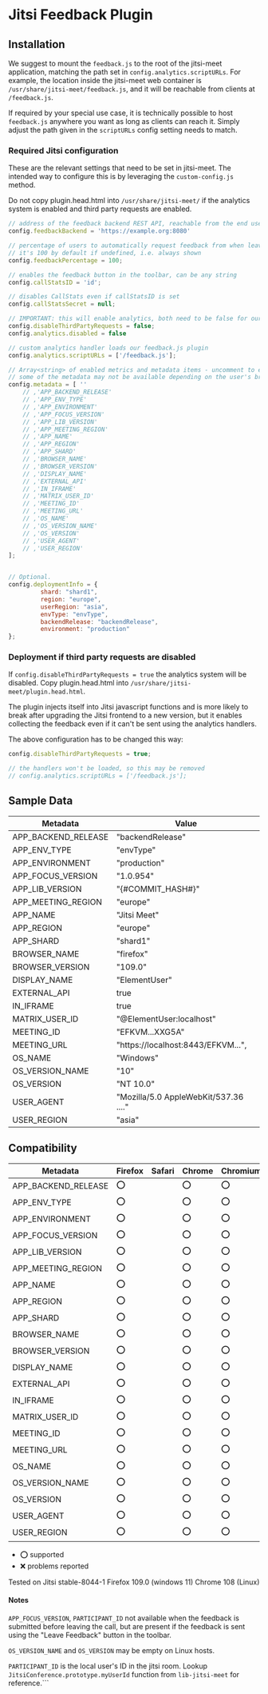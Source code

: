 # Jitsi Feedback Plugin

## Installation

We suggest to mount the `feedback.js` to the root of the jitsi-meet application, matching the path set in `config.analytics.scriptURLs`.
For example, the location inside the jitsi-meet web container is `/usr/share/jitsi-meet/feedback.js`, and it will be reachable from clients at `/feedback.js`.

If required by your special use case, it is technically possible to host `feedback.js` anywhere you want as long as clients can reach it. Simply adjust the path given in the `scriptURLs` config setting needs to match.

### Required Jitsi configuration

These are the relevant settings that need to be set in jitsi-meet.
The intended way to configure this is by leveraging the `custom-config.js` method.

Do not copy plugin.head.html into `/usr/share/jitsi-meet/` if the analytics system is enabled and third party requests are enabled.

```javascript
// address of the feedback backend REST API, reachable from the end user device
config.feedbackBackend = 'https://example.org:8080'

// percentage of users to automatically request feedback from when leaving the call
// it's 100 by default if undefined, i.e. always shown
config.feedbackPercentage = 100;

// enables the feedback button in the toolbar, can be any string
config.callStatsID = 'id';

// disables CallStats even if callStatsID is set
config.callStatsSecret = null;

// IMPORTANT: this will enable analytics, both need to be false for our handler to work
config.disableThirdPartyRequests = false;
config.analytics.disabled = false

// custom analytics handler loads our feedback.js plugin
config.analytics.scriptURLs = ['/feedback.js'];

// Array<string> of enabled metrics and metadata items - uncomment to enable
// some of the metadata may not be available depending on the user's browser and device as well as the configuration of the jitsi backend
config.metadata = [ ''
    // ,'APP_BACKEND_RELEASE'
    // ,'APP_ENV_TYPE'
    // ,'APP_ENVIRONMENT'
    // ,'APP_FOCUS_VERSION'
    // ,'APP_LIB_VERSION'
    // ,'APP_MEETING_REGION'
    // ,'APP_NAME'
    // ,'APP_REGION'
    // ,'APP_SHARD'
    // ,'BROWSER_NAME'
    // ,'BROWSER_VERSION'
    // ,'DISPLAY_NAME'
    // ,'EXTERNAL_API'
    // ,'IN_IFRAME'
    // ,'MATRIX_USER_ID'
    // ,'MEETING_ID'
    // ,'MEETING_URL'
    // ,'OS_NAME'
    // ,'OS_VERSION_NAME'
    // ,'OS_VERSION'
    // ,'USER_AGENT'
    // ,'USER_REGION'
];


// Optional.
config.deploymentInfo = {
         shard: "shard1",
         region: "europe",
         userRegion: "asia",
         envType: "envType",
         backendRelease: "backendRelease",
         environment: "production"
};

```

### Deployment if third party requests are disabled

If `config.disableThirdPartyRequests = true` the analytics system will be disabled.
Copy plugin.head.html into `/usr/share/jitsi-meet/plugin.head.html`.

The plugin injects itself into Jitsi javascript functions and is more likely to break after upgrading the Jitsi frontend to a new version,
but it enables collecting the feedback even if it can't be sent using the analytics handlers.

The above configuration has to be changed this way:
```js
config.disableThirdPartyRequests = true;

// the handlers won't be loaded, so this may be removed
// config.analytics.scriptURLs = ['/feedback.js'];
```


## Sample Data

| Metadata            | Value                                 |
| ------------------- | ------------------------------------- |
| APP_BACKEND_RELEASE | "backendRelease"                      |
| APP_ENV_TYPE        | "envType"                             |
| APP_ENVIRONMENT     | "production"                          |
| APP_FOCUS_VERSION   | "1.0.954"                             |
| APP_LIB_VERSION     | "{#COMMIT_HASH#}"                     |
| APP_MEETING_REGION  | "europe"                              |
| APP_NAME            | "Jitsi Meet"                          |
| APP_REGION          | "europe"                              |
| APP_SHARD           | "shard1"                              |
| BROWSER_NAME        | "firefox"                             |
| BROWSER_VERSION     | "109.0"                               |
| DISPLAY_NAME        | "ElementUser"                         |
| EXTERNAL_API        | true                                  |
| IN_IFRAME           | true                                  |
| MATRIX_USER_ID      | "@ElementUser:localhost"              |
| MEETING_ID          | "EFKVM...XXG5A"                       |
| MEETING_URL         | "https://localhost:8443/EFKVM...",    |
| OS_NAME             | "Windows"                             |
| OS_VERSION_NAME     | "10"                                  |
| OS_VERSION          | "NT 10.0"                             |
| USER_AGENT          | "Mozilla/5.0 AppleWebKit/537.36 ...." |
| USER_REGION         | "asia"                                |

## Compatibility

| Metadata            | Firefox | Safari | Chrome | Chromium | Edge |
| ------------------- | ------- | ------ | ------ | -------- | ---- |
| APP_BACKEND_RELEASE | :o:     |        | :o:    | :o:      | :o:  |
| APP_ENV_TYPE        | :o:     |        | :o:    | :o:      | :o:  |
| APP_ENVIRONMENT     | :o:     |        | :o:    | :o:      | :o:  |
| APP_FOCUS_VERSION   | :o:     |        | :o:    | :o:      | :o:  |
| APP_LIB_VERSION     | :o:     |        | :o:    | :o:      | :o:  |
| APP_MEETING_REGION  | :o:     |        | :o:    | :o:      | :o:  |
| APP_NAME            | :o:     |        | :o:    | :o:      | :o:  |
| APP_REGION          | :o:     |        | :o:    | :o:      | :o:  |
| APP_SHARD           | :o:     |        | :o:    | :o:      | :o:  |
| BROWSER_NAME        | :o:     |        | :o:    | :o:      | :o:  |
| BROWSER_VERSION     | :o:     |        | :o:    | :o:      | :o:  |
| DISPLAY_NAME        | :o:     |        | :o:    | :o:      | :o:  |
| EXTERNAL_API        | :o:     |        | :o:    | :o:      | :o:  |
| IN_IFRAME           | :o:     |        | :o:    | :o:      | :o:  |
| MATRIX_USER_ID      | :o:     |        | :o:    | :o:      | :o:  |
| MEETING_ID          | :o:     |        | :o:    | :o:      | :o:  |
| MEETING_URL         | :o:     |        | :o:    | :o:      | :o:  |
| OS_NAME             | :o:     |        | :o:    | :o:      | :o:  |
| OS_VERSION_NAME     | :o:     |        | :o:    | :o:      | :o:  |
| OS_VERSION          | :o:     |        | :o:    | :o:      | :o:  |
| USER_AGENT          | :o:     |        | :o:    | :o:      | :o:  |
| USER_REGION         | :o:     |        | :o:    | :o:      | :o:  |

* :o: supported
* :x: problems reported

Tested on 
Jitsi stable-8044-1
Firefox 109.0 (windows 11)
Chrome 108 (Linux)

#### Notes

`APP_FOCUS_VERSION`, `PARTICIPANT_ID`  not available when the feedback is submitted before leaving the call, but are present if the feedback is sent using the "Leave Feedback" button in the toolbar.

`OS_VERSION_NAME` and `OS_VERSION` may be empty on Linux hosts.

`PARTICIPANT_ID` is  the local user's ID in the jitsi room. Lookup `JitsiConference.prototype.myUserId` function  from `lib-jitsi-meet` for reference.```

